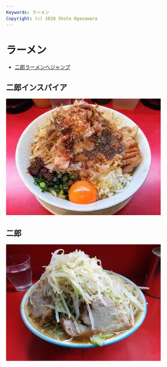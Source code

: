 ```yaml
---
Keywords: ラーメン
Copyright: (c) 2020 Shota Ogasawara
---
```


# ラーメン

* [二郎ラーメンへジャンプ](#jiro)

## 二郎インスパイア

![二郎インスパイア](./jiro_inspired.jpg)

## <span id="jiro">二郎</span>

![](jiro_ramen.jpg)
